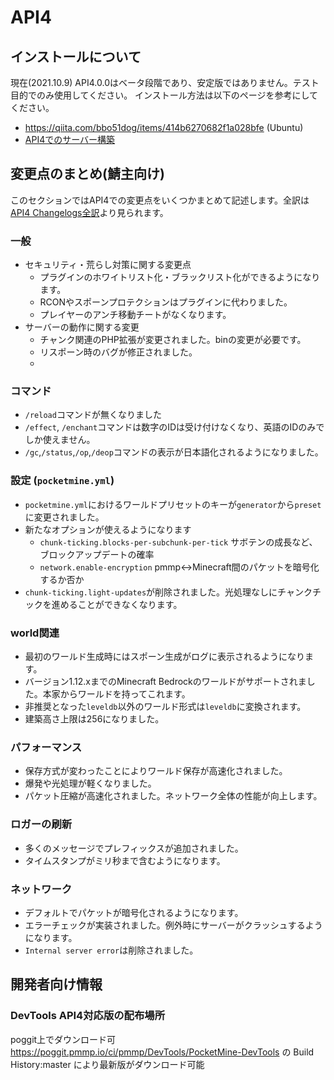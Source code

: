 # API4

## インストールについて
現在(2021.10.9) API4.0.0はベータ段階であり、安定版ではありません。テスト目的でのみ使用してください。
インストール方法は以下のページを参考にしてください。

- <https://qiita.com/bbo51dog/items/414b6270682f1a028bfe> (Ubuntu)
- [API4でのサーバー構築](/building/build-in-api4)

## 変更点のまとめ(鯖主向け)
このセクションではAPI4での変更点をいくつかまとめて記述します。全訳は[API4 Changelogs全訳](/api4/changelogs)より見られます。
### 一般
- セキュリティ・荒らし対策に関する変更点
    - プラグインのホワイトリスト化・ブラックリスト化ができるようになります。
    - RCONやスポーンプロテクションはプラグインに代わりました。
    - プレイヤーのアンチ移動チートがなくなります。
- サーバーの動作に関する変更
    - チャンク関連のPHP拡張が変更されました。binの変更が必要です。
    - リスポーン時のバグが修正されました。
    - 
### コマンド
- `/reload`コマンドが無くなりました
- `/effect`, `/enchant`コマンドは数字のIDは受け付けなくなり、英語のIDのみでしか使えません。
- `/gc`,`/status`,`/op`,`/deop`コマンドの表示が日本語化されるようになりました。

### 設定 (`pocketmine.yml`)
- `pocketmine.yml`におけるワールドプリセットのキーが`generator`から`preset`に変更されました。
- 新たなオプションが使えるようになります
    - `chunk-ticking.blocks-per-subchunk-per-tick` サボテンの成長など、ブロックアップデートの確率
    - `network.enable-encryption` pmmp<->Minecraft間のパケットを暗号化するか否か
- `chunk-ticking.light-updates`が削除されました。光処理なしにチャンクチックを進めることができなくなります。

### world関連
- 最初のワールド生成時にはスポーン生成がログに表示されるようになります。
- バージョン1.12.xまでのMinecraft Bedrockのワールドがサポートされました。本家からワールドを持ってこれます。
- 非推奨となった`leveldb`以外のワールド形式は`leveldb`に変換されます。
- 建築高さ上限は256になりました。

### パフォーマンス
- 保存方式が変わったことによりワールド保存が高速化されました。
- 爆発や光処理が軽くなりました。
- パケット圧縮が高速化されました。ネットワーク全体の性能が向上します。

### ロガーの刷新
- 多くのメッセージでプレフィックスが追加されました。
- タイムスタンプがミリ秒まで含むようになります。

### ネットワーク
- デフォルトでパケットが暗号化されるようになります。
- エラーチェックが実装されました。例外時にサーバーがクラッシュするようになります。
- `Internal server error`は削除されました。

## 開発者向け情報
### DevTools API4対応版の配布場所
poggit上でダウンロード可 <https://poggit.pmmp.io/ci/pmmp/DevTools/PocketMine-DevTools> の Build History:master により最新版がダウンロード可能